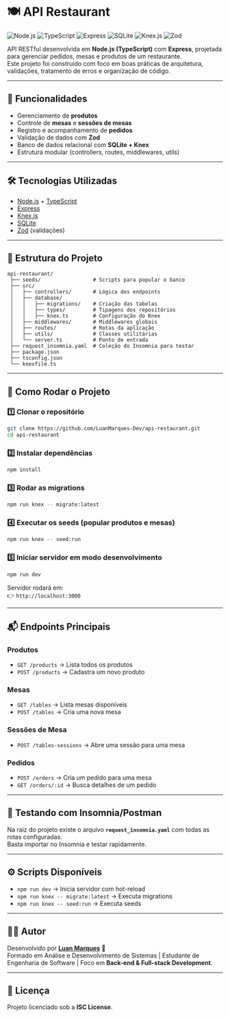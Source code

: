 # 🍽️ API Restaurant

![Node.js](https://img.shields.io/badge/Node.js-43853D?style=for-the-badge&logo=node.js&logoColor=white)
![TypeScript](https://img.shields.io/badge/TypeScript-3178C6?style=for-the-badge&logo=typescript&logoColor=white)
![Express](https://img.shields.io/badge/Express-000000?style=for-the-badge&logo=express&logoColor=white)
![SQLite](https://img.shields.io/badge/SQLite-07405E?style=for-the-badge&logo=sqlite&logoColor=white)
![Knex.js](https://img.shields.io/badge/Knex.js-D26B38?style=for-the-badge&logo=knex&logoColor=white)
![Zod](https://img.shields.io/badge/Zod-3E67B1?style=for-the-badge&logoColor=white)

API RESTful desenvolvida em **Node.js (TypeScript)** com **Express**, projetada para gerenciar pedidos, mesas e produtos de um restaurante.  
Este projeto foi construído com foco em boas práticas de arquitetura, validações, tratamento de erros e organização de código.

---

## 📌 Funcionalidades

- Gerenciamento de **produtos**  
- Controle de **mesas** e **sessões de mesas**  
- Registro e acompanhamento de **pedidos**  
- Validação de dados com **Zod**  
- Banco de dados relacional com **SQLite + Knex**  
- Estrutura modular (controllers, routes, middlewares, utils)  

---

## 🛠️ Tecnologias Utilizadas

- [Node.js](https://nodejs.org/) + [TypeScript](https://www.typescriptlang.org/)  
- [Express](https://expressjs.com/)  
- [Knex.js](https://knexjs.org/)  
- [SQLite](https://www.sqlite.org/)  
- [Zod](https://zod.dev/) (validações)  

---

## 📂 Estrutura do Projeto

```
api-restaurant/
 ├── seeds/                 # Scripts para popular o banco
 ├── src/
 │   ├── controllers/       # Lógica dos endpoints
 │   ├── database/
 │   │   ├── migrations/    # Criação das tabelas
 │   │   ├── types/         # Tipagens dos repositórios
 │   │   ├── knex.ts        # Configuração do Knex
 │   ├── middlewares/       # Middlewares globais
 │   ├── routes/            # Rotas da aplicação
 │   ├── utils/             # Classes utilitárias
 │   └── server.ts          # Ponto de entrada
 ├── request_insomnia.yaml  # Coleção do Insomnia para testar
 ├── package.json
 ├── tsconfig.json
 └── knexfile.ts
```

---

## 🚀 Como Rodar o Projeto

### 1️⃣ Clonar o repositório
```bash
git clone https://github.com/LuanMarques-Dev/api-restaurant.git
cd api-restaurant
```

### 2️⃣ Instalar dependências
```bash
npm install
```

### 3️⃣ Rodar as migrations
```bash
npm run knex -- migrate:latest
```

### 4️⃣ Executar os seeds (popular produtos e mesas)
```bash
npm run knex -- seed:run
```

### 5️⃣ Iniciar servidor em modo desenvolvimento
```bash
npm run dev
```

Servidor rodará em:  
👉 `http://localhost:3000`

---

## 📬 Endpoints Principais

### Produtos
- `GET /products` → Lista todos os produtos  
- `POST /products` → Cadastra um novo produto  

### Mesas
- `GET /tables` → Lista mesas disponíveis  
- `POST /tables` → Cria uma nova mesa  

### Sessões de Mesa
- `POST /tables-sessions` → Abre uma sessão para uma mesa  

### Pedidos
- `POST /orders` → Cria um pedido para uma mesa  
- `GET /orders/:id` → Busca detalhes de um pedido  

---

## 🧪 Testando com Insomnia/Postman

Na raiz do projeto existe o arquivo **`request_insomnia.yaml`** com todas as rotas configuradas.  
Basta importar no Insomnia e testar rapidamente.

---

## ⚙️ Scripts Disponíveis

- `npm run dev` → Inicia servidor com hot-reload  
- `npm run knex -- migrate:latest` → Executa migrations  
- `npm run knex -- seed:run` → Executa seeds  

---

## 👨‍💻 Autor

Desenvolvido por **[Luan Marques](https://github.com/LuanMarques-Dev)** 🚀  
Formado em Análise e Desenvolvimento de Sistemas | Estudante de Engenharia de Software | Foco em **Back-end & Full-stack Development**.

---

## 📄 Licença
Projeto licenciado sob a **ISC License**.
